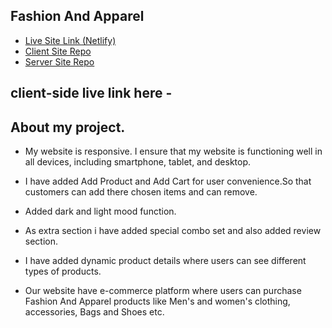 ## Fashion And Apparel

- [Live Site Link (Netlify)](https://6533c1cd598cac66b07894a4--sweet-manatee-ab7fdc.netlify.app/)
- [Client Site Repo](https://github.com/AALabonya/Fashion-Apparel)
- [Server Site Repo](https://github.com/AALabonya/Fashion-Apparel-Server)

## client-side live link here - 

 ## About my project.
-  My website is responsive. I ensure that my website is functioning well in all devices, including smartphone, tablet, and desktop.

- I have added Add Product and Add Cart for user convenience.So that customers can add there chosen items and can remove.
- Added dark and light mood function.
- As extra section i have added special combo set and also added review section.

- I have added dynamic product details where users can see different types of products.

- Our website have e-commerce platform where users can purchase Fashion And Apparel products like Men's and women's clothing, accessories, Bags and Shoes etc.